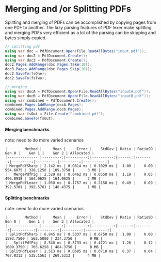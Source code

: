 # Merging and /or Splitting PDFs

Splitting and merging of PDFs can be accomplished by copying pages from one PDF to another. The lazy parsing features of PDF lexer make splitting and merging PDFs very efficient as a lot of the parsing can be skipping and bytes simply copied.

```csharp
// splitting pdf
using var doc = PdfDocument.Open(File.ReadAllBytes("input.pdf"));
using var doc2 = PdfDocument.Create();
using var doc3 = PdfDocument.Create();
doc2.Pages.AddRange(doc.Pages.Take(10));
doc3.Pages.AddRange(doc.Pages.Skip(10));
doc2.SaveTo(fsOne);
doc2.SaveTo(fsTwo);

// merging
using var docA = PdfDocument.Open(File.ReadAllBytes("inputA.pdf"));
using var docB = PdfDocument.Open(File.ReadAllBytes("inputB.pdf"));
using var combined = PdfDocument.Create();
combined.Pages.AddRange(docA.Pages);
combined.Pages.AddRange(docb.Pages);
using var fsOut = File.Create("combined.pdf");
combined.SaveTo(fsOut);
```

#### Merging benchmarks

note: need to do more varied scenarios

```
|        Method |     Mean |     Error |    StdDev | Ratio | RatioSD |    Gen 0 |    Gen 1 |    Gen 2 | Allocated |
|-------------- |---------:|----------:|----------:|------:|--------:|---------:|---------:|---------:|----------:|
| MergePdfSharp | 2.142 ms | 0.0814 ms | 0.1029 ms |  1.00 |    0.00 | 554.6875 | 328.1250 | 109.3750 |      3 MB |
|   MergePdfPig | 2.529 ms | 0.0462 ms | 0.0550 ms |  1.19 |    0.05 | 496.0938 | 164.0625 | 164.0625 |      2 MB |
| MergePdfLexer | 1.050 ms | 0.1757 ms | 0.2158 ms |  0.49 |    0.09 | 392.5781 | 392.5781 | 148.4375 |      1 MB |
```

#### Splitting benchmarks

note: need to do more varied scenarios

```
|        Method |     Mean |     Error |    StdDev | Ratio | RatioSD |     Gen 0 |    Gen 1 |    Gen 2 | Allocated |
|-------------- |---------:|----------:|----------:|------:|--------:|----------:|---------:|---------:|----------:|
| SplitPdfSharp | 6.845 ms | 0.5337 ms | 0.6750 ms |  1.00 |    0.00 | 1593.7500 | 562.5000 | 234.3750 |      9 MB |
|   SplitPdfPig | 8.546 ms | 0.3733 ms | 0.4721 ms |  1.26 |    0.12 | 1609.3750 | 765.6250 | 484.3750 |      8 MB |
| SplitPdfLexer | 2.513 ms | 0.0585 ms | 0.0718 ms |  0.37 |    0.04 |  707.0313 | 535.1563 | 269.5313 |      4 MB |
```
